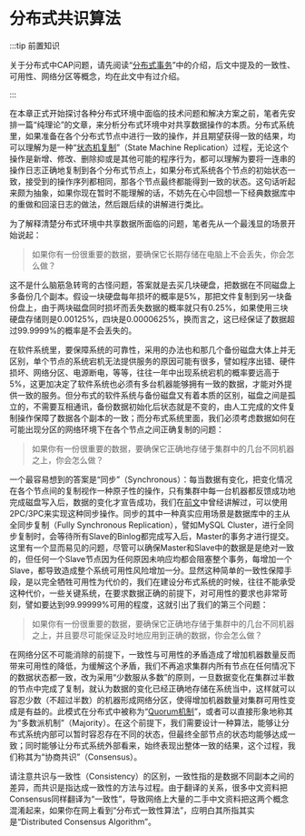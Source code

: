 # 分布式共识算法



:::tip 前置知识

关于分布式中CAP问题，请先阅读“[分布式事务](/architect-perspective/general-architecture/transaction/distributed.html)”中的介绍，后文中提及的一致性、可用性、网络分区等概念，均在此文中有过介绍。

:::

在本章正式开始探讨各种分布式环境中面临的技术问题和解决方案之前，笔者先安排一篇“纯理论”的文章，来分析分布式环境中对共享数据操作的本质。分布式系统里，如果准备在各个分布式节点中进行一致的操作，并且期望获得一致的结果，均可以理解为是一种“[状态机复制](https://en.wikipedia.org/wiki/State_machine_replication)”（State Machine Replication）过程，无论这个操作是新增、修改、删除抑或是其他可能的程序行为，都可以理解为要将一连串的操作日志正确地复制到各个分布式节点上，如果分布式系统各个节点的初始状态一致，接受到的操作序列都相同，那各个节点最终都能得到一致的状态。这句话听起来颇为抽象，如果你现在暂时不能理解的话，不妨先在心中回想一下经典数据库中的重做和回滚日志的做法，然后跟后续的讲解进行类比。

为了解释清楚分布式环境中共享数据所面临的问题，笔者先从一个最浅显的场景开始说起：

> 如果你有一份很重要的数据，要确保它长期存储在电脑上不会丢失，你会怎么做？

这不是什么脑筋急转弯的古怪问题，答案就是去买几块硬盘，把数据在不同磁盘上多备份几个副本。假设一块硬盘每年损坏的概率是5%，那把文件复制到另一块备份盘上，由于两块磁盘同时损坏而丢失数据的概率就只有0.25%，如果使用三块硬盘存储则是0.00125%，四块是0.0000625%，换而言之，这已经保证了数据超过99.9999%的概率是不会丢失的。

在软件系统里，要保障系统的可靠性，采用的办法也和那几个备份磁盘大体上并无区别，单个节点的系统宕机无法提供服务的原因可能有很多，譬如程序出错、硬件损坏、网络分区、电源断电，等等，往往一年中出现系统宕机的概率要远高于5%，这更加决定了软件系统也必须有多台机器能够拥有一致的数据，才能对外提供一致的服务。但分布式的软件系统与备份磁盘又有着本质的区别，磁盘之间是孤立的，不需要互相通讯，备份数据初始化后状态就是不变的，由人工完成的文件复制操作保障了数据各个副本的一致；而分布式系统里面，我们必须考虑数据如何在可能出现分区的网络环境下在各个节点之间正确复制的问题：

> 如果你有一份很重要的数据，要确保它正确地存储于集群中的几台不同机器之上，你会怎么做？

一个最容易想到的答案是“同步”（Synchronous）：每当数据有变化，把变化情况在各个节点间的复制视作一种原子性的操作，只有集群中每一台机器都反馈成功地完成磁盘写入后，数据的变化才宣告成功，我们在[前文](/architect-perspective/general-architecture/transaction/global)中曾经讲解过，可以使用2PC/3PC来实现这种同步操作。同步的其中一种真实应用场景是数据库中的主从全同步复制（Fully Synchronous Replication），譬如MySQL Cluster，进行全同步复制时，会等待所有Slave的Binlog都完成写入后，Master的事务才进行提交。这里有一个显而易见的问题，尽管可以确保Master和Slave中的数据是是绝对一致的，但任何一个Slave节点因为任何原因未响应均都会阻塞整个事务，每增加一个Slave，都导致造成整个系统可用性风险增加一分。显然这种简单的一致性保障手段，是以完全牺牲可用性为代价的，我们在建设分布式系统的时候，往往不能承受这种代价，一些关键系统，在要求数据正确的前提下，对可用性的要求也非常苛刻，譬如要达到99.99999%可用的程度，这就引出了我们的第三个问题：

> 如果你有一份很重要的数据，要确保它正确地存储于集群中的几台不同机器之上，并且要尽可能保证及时地应用到正确的数据，你会怎么做？
>

在网络分区不可能消除的前提下，一致性与可用性的矛盾造成了增加机器数量反而带来可用性的降低，为缓解这个矛盾，我们不再追求集群内所有节点在任何情况下的数据状态都一致，改为采用“少数服从多数”的原则，一旦数据变化在集群过半数的节点中完成了复制，就认为数据的变化已经正确地存储在系统当中，这样就可以容忍少数（不超过半数）的机器形成网络分区，使得增加机器数量对集群可用性变成是有益的。此模式在分布式中被称为“[Quorum机制](https://en.wikipedia.org/wiki/Quorum_(distributed_computing))”，或者可以直接形象地称其为“多数派机制”（Majority）。在这个前提下，我们需要设计一种算法，能够让分布式系统内部可以暂时容忍存在不同的状态，但最终全部节点的状态均能够达成一致；同时能够让分布式系统外部看来，始终表现出整体一致的结果，这个过程，我们称其为“协商共识”（Consensus）。

请注意共识与一致性（Consistency）的区别，一致性指的是数据不同副本之间的差异，而共识是指达成一致性的方法与过程。由于翻译的关系，很多中文资料把Consensus同样翻译为“一致性”，导致网络上大量的二手中文资料把这两个概念混淆起来，如果你在网上看到“分布式一致性算法”，应明白其所指其实是“Distributed Consensus Algorithm”。